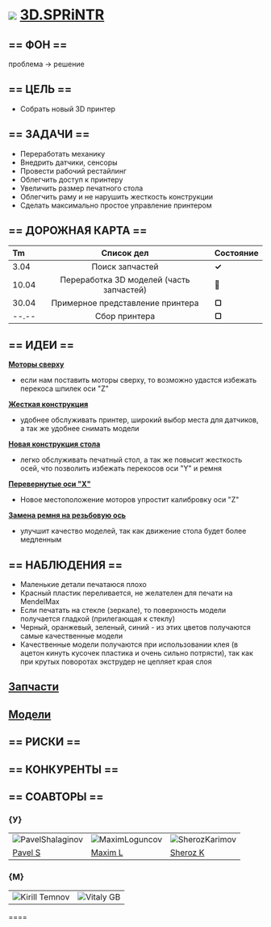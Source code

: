 ![](https://avatars0.githubusercontent.com/u/6559911?s=29) [ 3D.SPRiNTR](https://github.com/soda-io/SPRiNTR)
===

## == ФОН ==
проблема -> решение

## == ЦЕЛЬ ==

- Собрать новый 3D принтер

## == ЗАДАЧИ ==

- Переработать механику
- Внедрить датчики, сенсоры
- Провести рабочий рестайлинг
- Облегчить доступ к принтеру
- Увеличить размер печатного стола
- Облегчить раму и не нарушить жесткость конструкции
- Сделать максимально простое управление принтером

## == ДОРОЖНАЯ КАРТА ==

| Tm  |   Список дел         |  Состояние                   |
|:----|:------------:|--------------------------------------|
| 3.04 |  Поиск запчастей  |   **✓** |
|  10.04 |  Переработка 3D моделей (часть запчастей)  |         **🚩**   |
| 30.04  |  Примерное представление принтера|     **▢** |
| --.-- |   Сбор принтера    |        **▢**    |

## == ИДЕИ ==

[**Моторы сверху**](https://github.com/soda-io/mendel-upgrade/tree/master/Images/Motors)
- если нам поставить моторы сверху, то возможно удастся избежать перекоса шпилек оси "Z"

[**Жесткая конструкция**](https://github.com/soda-io/mendel-upgrade/blob/master/Images/photo.jpg)
- удобнее обслуживать принтер, широкий выбор места для датчиков, а так же удобнее снимать модели

[**Новая конструкция стола**](https://github.com/soda-io/mendel-upgrade/tree/master/Images/New%20Bed)
- легко обслуживать печатный стол, а так же повысит жесткость осей, что позволить избежать перекосов оси "Y" и ремня

[**Перевернутые оси "X"**](https://github.com/soda-io/mendel-upgrade/tree/master/Images/X)
- Новое местоположение моторов упростит калибровку оси "Z"

[**Замена ремня на резьбовую ось**](https://github.com/soda-io/mendel-upgrade/tree/master/Images/New%20Y)
- улучшит качество моделей, так как движение стола будет более медленным

## == НАБЛЮДЕНИЯ ==
- Маленькие детали печатаюся плохо
- Красный пластик переливается, не желателен для печати на MendelMax
- Если печатать на стекле (зеркале), то поверхность модели получается гладкой (прилегающая к стеклу)
- Черный, оранжевый, зеленый, синий - из этих цветов получаются самые качественные модели
- Качественные модели получаются при использовании клея (в ацетон кинуть кусочек пластика и очень сильно потрясти), так как при крутых поворотах экструдер не цепляет края слоя

## [Запчасти](https://github.com/soda-io/SPRiNTR/blob/master/New-Printet/Spareparts.md)

## [Модели](https://github.com/soda-io/mendel-upgrade/tree/master/New-Printet/MendelMax%20Kit?raw=true)

## == РИСКИ ==

## == КОНКУРЕНТЫ ==

## == СОАВТОРЫ ==

### {У}

|    |    |    |    
|----|----|----|
|![PavelShalaginov](https://avatars0.githubusercontent.com/u/3833771?s=74) | ![MaximLoguncov](https://avatars2.githubusercontent.com/u/3838734?s=74)|![SherozKarimov](https://avatars0.githubusercontent.com/u/4226210?s=74)  
|[Pavel S](https://github.com/PavelShalaginov)| [Maxim L](https://github.com/MaximLoguncov) | [Sheroz K](https://github.com/SherozKarimov)  

### {M}

|    |    | 
|----|----|
|![Kirill Temnov](https://avatars1.githubusercontent.com/u/147170?s=74)|![Vitaly GB](https://avatars0.githubusercontent.com/u/842476?s=74)

====


